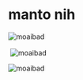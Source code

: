 # manto nih

<p align="left"> <img src="https://komarev.com/ghpvc/?username=moaibad&label=Profile%20views&color=0e75b6&style=flat" alt="moaibad" /> </p>

<p>&nbsp;<img align="center" src="https://github-readme-stats.vercel.app/api?username=moaibad&show_icons=true&locale=en" alt="moaibad" /></p>

<p><img align="center" src="https://github-readme-streak-stats.herokuapp.com/?user=moaibad&" alt="moaibad" /></p>
